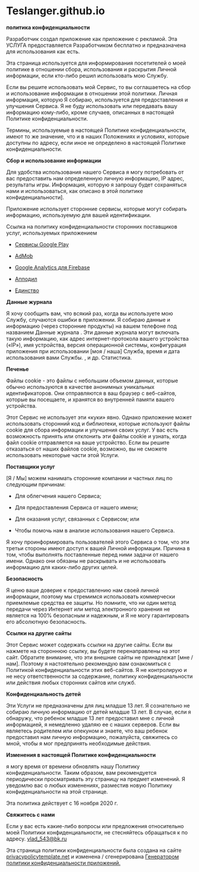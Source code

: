 # Teslanger.github.io
**<font style="vertical-align: inherit;"><font style="vertical-align: inherit;">политика конфиденциальности</font></font>**

<font style="vertical-align: inherit;"><font style="vertical-align: inherit;">Разработчик создал приложение как приложение с рекламой.</font> <font style="vertical-align: inherit;">Эта УСЛУГА предоставляется Разработчиком бесплатно и предназначена для использования как есть.</font></font>

<font style="vertical-align: inherit;"><font style="vertical-align: inherit;">Эта страница используется для информирования посетителей о моей политике в отношении сбора, использования и раскрытия Личной информации, если кто-либо решил использовать мою Службу.</font></font>

<font style="vertical-align: inherit;"><font style="vertical-align: inherit;">Если вы решите использовать мой Сервис, то вы соглашаетесь на сбор и использование информации в отношении этой политики.</font> <font style="vertical-align: inherit;">Личная информация, которую Я  собираю, используется для предоставления и улучшения Сервиса.</font> <font style="vertical-align: inherit;">Я не буду использовать или передавать вашу информацию кому-либо, кроме случаев, описанных в настоящей Политике конфиденциальности.</font></font>

<font style="vertical-align: inherit;"><font style="vertical-align: inherit;">Термины, используемые в настоящей Политике конфиденциальности, имеют то же значение, что и в наших Положениях и условиях, которые доступны по адресу, если иное не определено в настоящей Политике конфиденциальности.</font></font>

**<font style="vertical-align: inherit;"><font style="vertical-align: inherit;">Сбор и использование информации</font></font>**

<font style="vertical-align: inherit;"><font style="vertical-align: inherit;">Для удобства использования нашего Сервиса я могу потребовать от вас предоставить нам определенную личную информацию, IP адрес, результаты игры. Информация, которую я запрошу будет сохраняться нами и использоваться, как описано в этой политике конфиденциальности].</font></font>

<font style="vertical-align: inherit;"><font style="vertical-align: inherit;">Приложение использует сторонние сервисы, которые могут собирать информацию, используемую для вашей идентификации.</font></font>

<font style="vertical-align: inherit;"><font style="vertical-align: inherit;">Ссылка на политику конфиденциальности сторонних поставщиков услуг, используемых приложением</font></font>

*   [<font style="vertical-align: inherit;"><font style="vertical-align: inherit;">Сервисы Google Play</font></font>](https://www.google.com/policies/privacy/)

*   [<font style="vertical-align: inherit;"><font style="vertical-align: inherit;">AdMob</font></font>](https://support.google.com/admob/answer/6128543?hl=en)

*   [<font style="vertical-align: inherit;"><font style="vertical-align: inherit;">Google Analytics для Firebase</font></font>](https://firebase.google.com/policies/analytics)

*   [<font style="vertical-align: inherit;"><font style="vertical-align: inherit;">Апподил</font></font>](https://www.appodeal.com/home/privacy-policy/)

*   [<font style="vertical-align: inherit;"><font style="vertical-align: inherit;">Единство</font></font>](https://unity3d.com/legal/privacy-policy)

**<font style="vertical-align: inherit;"><font style="vertical-align: inherit;">Данные журнала</font></font>**

<font style="vertical-align: inherit;"><font style="vertical-align: inherit;">Я хочу сообщить вам, что всякий раз, когда вы используете мою Службу, случаются ошибки в приложении. Я собираю данные и информацию (через сторонние продукты) на вашем телефоне под названием Данные журнала .</font> <font style="vertical-align: inherit;">Эти данные журнала могут включать такую информацию, как адрес интернет-протокола вашего устройства («IP»), имя устройства, версия операционной системы, конфигурация приложения при использовании [моя / наша] Служба, время и дата использования вами Службы. , и др. Статистика.</font></font>

**<font style="vertical-align: inherit;"><font style="vertical-align: inherit;">Печенье</font></font>**

<font style="vertical-align: inherit;"><font style="vertical-align: inherit;">Файлы cookie - это файлы с небольшим объемом данных, которые обычно используются в качестве анонимных уникальных идентификаторов.</font> <font style="vertical-align: inherit;">Они отправляются в ваш браузер с веб-сайтов, которые вы посещаете, и хранятся во внутренней памяти вашего устройства.</font></font>

<font style="vertical-align: inherit;"><font style="vertical-align: inherit;">Этот Сервис не использует эти «куки» явно.</font> <font style="vertical-align: inherit;">Однако приложение может использовать сторонний код и библиотеки, которые используют файлы cookie для сбора информации и улучшения своих услуг.</font> <font style="vertical-align: inherit;">У вас есть возможность принять или отклонить эти файлы cookie и узнать, когда файл cookie отправляется на ваше устройство.</font> <font style="vertical-align: inherit;">Если вы решите отказаться от наших файлов cookie, возможно, вы не сможете использовать некоторые части этой Услуги.</font></font>

**<font style="vertical-align: inherit;"><font style="vertical-align: inherit;">Поставщики услуг</font></font>**

<font style="vertical-align: inherit;"><font style="vertical-align: inherit;">[Я / Мы] можем нанимать сторонние компании и частных лиц по следующим причинам:</font></font>

*   <font style="vertical-align: inherit;"><font style="vertical-align: inherit;">Для облегчения нашего Сервиса;</font></font>

*   <font style="vertical-align: inherit;"><font style="vertical-align: inherit;">Для предоставления Сервиса от нашего имени;</font></font>

*   <font style="vertical-align: inherit;"><font style="vertical-align: inherit;">Для оказания услуг, связанных с Сервисом;</font> <font style="vertical-align: inherit;">или</font></font>

*   <font style="vertical-align: inherit;"><font style="vertical-align: inherit;">Чтобы помочь нам в анализе использования нашего Сервиса.</font></font>

<font style="vertical-align: inherit;"><font style="vertical-align: inherit;">Я хочу проинформировать пользователей этого Сервиса о том, что эти третьи стороны имеют доступ к вашей Личной информации.</font> <font style="vertical-align: inherit;">Причина в том, чтобы выполнять поставленные перед ними задачи от нашего имени.</font> <font style="vertical-align: inherit;">Однако они обязаны не раскрывать и не использовать информацию для каких-либо других целей.</font></font>

**<font style="vertical-align: inherit;"><font style="vertical-align: inherit;">Безопасность</font></font>**

<font style="vertical-align: inherit;"><font style="vertical-align: inherit;">Я ценю ваше доверие к предоставлению нам своей личной информации, поэтому мы стремимся использовать коммерчески приемлемые средства ее защиты.</font> <font style="vertical-align: inherit;">Но помните, что ни один метод передачи через Интернет или метод электронного хранения не является на 100% безопасным и надежным, и Я не могу гарантировать его абсолютную безопасность.</font></font>

**<font style="vertical-align: inherit;"><font style="vertical-align: inherit;">Ссылки на другие сайты</font></font>**

<font style="vertical-align: inherit;"><font style="vertical-align: inherit;">Этот Сервис может содержать ссылки на другие сайты.</font> <font style="vertical-align: inherit;">Если вы нажмете на стороннюю ссылку, вы будете перенаправлены на этот сайт.</font> <font style="vertical-align: inherit;">Обратите внимание, что эти внешние сайты не принадлежат [мне / нам].</font> <font style="vertical-align: inherit;">Поэтому я  настоятельно рекомендую вам ознакомиться с Политикой конфиденциальности этих веб-сайтов.</font> <font style="vertical-align: inherit;">Я не контролирую и не несу ответственности за содержание, политику конфиденциальности или действия любых сторонних сайтов или служб.</font></font>

**<font style="vertical-align: inherit;"><font style="vertical-align: inherit;">Конфиденциальность детей</font></font>**

<font style="vertical-align: inherit;"><font style="vertical-align: inherit;">Эти Услуги не предназначены для лиц младше 13 лет. Я  сознательно не собираю личную информацию от детей младше 13 лет. В случае, если я обнаружу, что ребенок младше 13 лет предоставил мне с личной информацией, я немедленно удаляю ее с наших серверов.</font> <font style="vertical-align: inherit;">Если вы являетесь родителем или опекуном и знаете, что ваш ребенок предоставил нам личную информацию, пожалуйста, свяжитесь со мной, чтобы я мог предпринять необходимые действия.</font></font>

**<font style="vertical-align: inherit;"><font style="vertical-align: inherit;">Изменения в настоящей Политике конфиденциальности</font></font>**

<font style="vertical-align: inherit;"><font style="vertical-align: inherit;">я могу время от времени обновлять нашу Политику конфиденциальности.</font> <font style="vertical-align: inherit;">Таким образом, вам рекомендуется периодически просматривать эту страницу на предмет изменений.</font> <font style="vertical-align: inherit;">Я уведомлю вас о любых изменениях, разместив новую Политику конфиденциальности на этой странице.</font></font>

<font style="vertical-align: inherit;"><font style="vertical-align: inherit;">Эта политика действует с 16 ноября 2020 г.</font></font>

**<font style="vertical-align: inherit;"><font style="vertical-align: inherit;">Свяжитесь с нами</font></font>**

<font style="vertical-align: inherit;"><font style="vertical-align: inherit;">Если у вас есть какие-либо вопросы или предложения относительно моей Политики конфиденциальности, не стесняйтесь обращаться к  по адресу. vlad_543@bk.ru</font></font>

<font style="vertical-align: inherit;"><font style="vertical-align: inherit;">Эта страница политики конфиденциальности была создана на сайте</font></font> [<font style="vertical-align: inherit;"><font style="vertical-align: inherit;">privacypolicytemplate.net</font></font>](https://privacypolicytemplate.net) <font style="vertical-align: inherit;"><font style="vertical-align: inherit;">и изменена / сгенерирована</font></font> [<font style="vertical-align: inherit;"><font style="vertical-align: inherit;">Генератором политики конфиденциальности приложений.</font></font>](https://app-privacy-policy-generator.nisrulz.com/)



